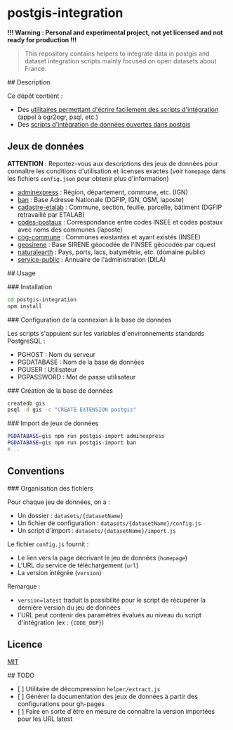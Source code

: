# postgis-integration

**!!! Warning : Personal and experimental project, not yet licensed and not ready for production !!!**

> This repository contains helpers to integrate data in postgis and dataset integration scripts mainly focused on open datasets about France.

## Description

Ce dépôt contient :

* Des [utilitaires permettant d'écrire facilement des scripts d'intégration](helper) (appel à ogr2ogr, psql, etc.)
* Des [scripts d'intégration de données ouvertes dans postgis](datasets)

## Jeux de données

**ATTENTION** : Reportez-vous aux descriptions des jeux de données pour connaître les conditions d'utilisation et licenses exactes (voir `homepage` dans les fichiers `config.json` pour obtenir plus d'information)

* [adminexpress](http://professionnels.ign.fr/adminexpress) : Région, département, commune, etc. (IGN) 
* [ban](https://www.data.gouv.fr/fr/datasets/ban-base-adresse-nationale/) : Base Adresse Nationale (DGFIP, IGN, OSM, laposte)
* [cadastre-etalab](https://cadastre.data.gouv.fr/datasets/cadastre-etalab) : Commune, section, feuille, parcelle, bâtiment (DGFIP retravaillé par ETALAB)
* [codes-postaux](https://datanova.laposte.fr/explore/dataset/laposte_hexasmal/) : Correspondance entre codes INSEE et codes postaux avec noms des communes (laposte)
* [cog-commune](https://www.insee.fr/fr/information/2666684#titre-bloc-3) : Communes existantes et ayant existés (INSEE)
* [geosirene](http://data.cquest.org/geo_sirene/) : Base SIRENE géocodée de l'INSEE géocodée par cquest
* [naturalearth](http://www.naturalearthdata.com/downloads/) : Pays, ports, lacs, batymétrie, etc. (domaine public)
* [service-public](https://www.data.gouv.fr/fr/datasets/service-public-fr-annuaire-de-l-administration-base-de-donnees-locales/) : Annuaire de l'administration (DILA)

## Usage

### Installation

```bash
cd postgis-integration
npm install
```

### Configuration de la connexion à la base de données

Les scripts s'appuient sur les variables d'environnements standards PostgreSQL :

* PGHOST : Nom du serveur
* PGDATABASE : Nom de la base de données
* PGUSER : Utilisateur
* PGPASSWORD : Mot de passe utilisateur


### Création de la base de données

```bash
createdb gis
psql -d gis -c "CREATE EXTENSION postgis"
```

### Import de jeux de données

```bash
PGDATABASE=gis npm run postgis-import adminexpress
PGDATABASE=gis npm run postgis-import ban
#...
```

## Conventions

### Organisation des fichiers

Pour chaque jeu de données, on a :

* Un dossier : `datasets/{datasetName}`
* Un fichier de configuration : `datasets/{datasetName}/config.js`
* Un script d'import : `datasets/{datasetName}/import.js`

Le fichier `config.js` fournit :

* Le lien vers la page décrivant le jeu de données (`homepage`)
* L'URL du service de téléchargement (`url`)
* La version intégrée (`version`)


Remarque : 

* `version=latest` traduit la possibilité pour le script de récupérer la dernière version du jeu de données
* l'URL peut contenir des paramètres évalués au niveau du script d'intégration (ex : `{CODE_DEP}`)

## Licence

[MIT](LICENSE)


## TODO

* [ ] Utilitaire de décompression `helper/extract.js`
* [ ] Générer la documentation des jeux de données à partir des configurations pour gh-pages
* [ ] Faire en sorte d'être en mesure de connaître la version importées pour les URL latest









